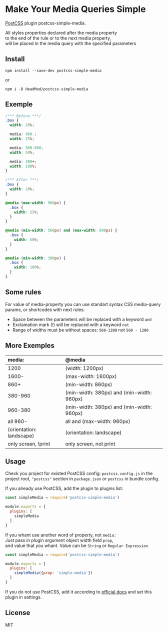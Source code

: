 # Make Your Media Queries Simple

[PostCSS] plugin postcss-simple-media.

[PostCSS]: https://github.com/postcss/postcss

All styles properties declared after the media property<br>
to the end of the rule or to the next media property,<br>
will be placed in the media query with the specified parameters

## Install
```
npm install --save-dev postcss-simple-media
```
or
```
npm i -D HeadMad/postcss-simple-media
```

## Exemple
```css
/*** Before ***/
.box {
  width: 20%;

  media: 960-;
  width: 25%;

  media: 560-800;
  width: 50%;

  media: 380+;
  width: 100%;
}
```
```css
/*** After ***/
.box {
  width: 20%;
}

@media (max-width: 960px) {
  .box {
    width: 25%;
  }
}

@media (min-width: 560px) and (max-width: 800px) {
  .box {
    width: 50%;
  }
}

@media (min-width: 380px) {
  .box {
    width: 100%;
  }
}

```

## Some rules
For value of media-property you can use standart syntax CSS media-query params, or shortcodes with next rules:
- Space between the parameters will be replaced with a keyword `and`
- Exclamation mark (!) will be replaced with a keyword `not`
- Range of widths must be without spaces: `560-1200` not `560 - 1200`

## More Exemples
| media:                   | @media                                    |
|:-------------------------|:------------------------------------------|
| 1200                     | (width: 1200px)                           |
| 1600-                    | (max-width: 1600px)                       |
| 860+                     | (min-width: 860px)                        |
| 380-960                  | (min-width: 380px) and (min-width: 960px) |
| 960-380                  | (min-width: 380px) and (min-width: 960px) |
| all 960-                 | all and (max-width: 960px)                |
| (orientation: landscape) | (orientation: landscape)                  |
| only screen, !print      | only screen, not print                    |

## Usage

Check you project for existed PostCSS config: `postcss.config.js`
in the project root, `"postcss"` section in `package.json`
or `postcss` in bundle config.

If you already use PostCSS, add the plugin to plugins list:

```javascript
const simpleMedia = require('postcss-simple-media')

module.exports = {
  plugins: [
    simpleMedia
  ]
}
```
If you whant use another word of property, not `media:`
<br>Just pass in plugin argument object width field `prop`,
<br>and value that you whant. Value can be `String` or `Regular Expression`

```javascript
const simpleMedia = require('postcss-simple-media')

module.exports = {
  plugins: [
    simpleMedia({prop: 'simple-media'})
  ]
}
```

If you do not use PostCSS, add it according to [official docs]
and set this plugin in settings.

[official docs]: https://github.com/postcss/postcss#usage

## License
MIT
